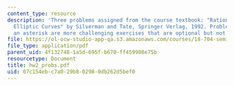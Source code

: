 ```yaml
---
content_type: resource
description: 'Three problems assigned from the course textbook: "Rational Points on
  Elliptic Curves" by Silverman and Tate, Springer Verlag, 1992. Problems marked with
  an asterisk are more challenging exercises that are optional but not required'
file: https://ol-ocw-studio-app-qa.s3.amazonaws.com/courses/18-704-seminar-in-algebra-and-number-theory-rational-points-on-elliptic-curves-fall-2004/07c154ebc7a029b802980db262d5bef0_hw2_probs.pdf
file_type: application/pdf
parent_uid: 4f132748-1a5d-695f-b670-ff459908e75b
resourcetype: Document
title: hw2_probs.pdf
uid: 07c154eb-c7a0-29b8-0298-0db262d5bef0
---
```

